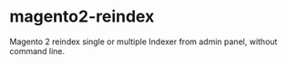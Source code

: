 # magento2-reindex
Magento 2 reindex single or multiple Indexer from admin panel, without command line.

